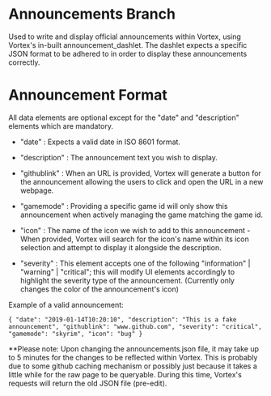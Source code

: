 # Announcements Branch

Used to write and display official announcements within Vortex, using Vortex's in-built announcement_dashlet. The dashlet expects a 
specific JSON format to be adhered to in order to display these announcements correctly.

# Announcement Format

All data elements are optional except for the "date" and "description" elements which are mandatory.

* "date" : Expects a valid date in ISO 8601 format.

* "description" : The announcement text you wish to display.

* "githublink" : When an URL is provided, Vortex will generate a button for the announcement allowing the users to click and open
  the URL in a new webpage.

* "gamemode" : Providing a specific game id will only show this announcement when actively managing the game matching the game id.

* "icon" : The name of the icon we wish to add to this announcement - When provided, Vortex will search for the icon's name within its
  icon selection and attempt to display it alongside the description.

* "severity" : This element accepts one of the following "information" | "warning" | "critical"; this will modify UI elements accordingly
  to highlight the severity type of the announcement. (Currently only changes the color of the announcement's icon)

Example of a valid announcement:

`{
  "date": "2019-01-14T10:20:10",
  "description": "This is a fake announcement",
  "githublink": "www.github.com",
  "severity": "critical",
  "gamemode": "skyrim",
  "icon": "bug"
}`

**Please note: Upon changing the announcements.json file, it may take up to 5 minutes for the changes to be reflected within Vortex. This
is probably due to some github caching mechanism or possibly just because it takes a little while for the raw page to be queryable. During this time, Vortex's requests will return the old JSON file (pre-edit).

